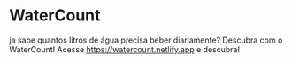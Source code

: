 # WaterCount
ja sabe quantos litros de água precisa beber diariamente? Descubra com o WaterCount!
Acesse https://watercount.netlify.app e descubra!

